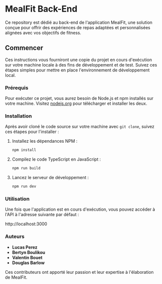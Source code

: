 # MealFit Back-End

Ce repository est dédié au back-end de l'application MealFit, une solution conçue pour offrir des expériences de repas adaptées et personnalisées alignées avec vos objectifs de fitness.

## Commencer

Ces instructions vous fourniront une copie du projet en cours d'exécution sur votre machine locale à des fins de développement et de test. Suivez ces étapes simples pour mettre en place l'environnement de développement local.

### Prérequis

Pour exécuter ce projet, vous aurez besoin de Node.js et npm installés sur votre machine. Visitez [nodejs.org](https://nodejs.org/en/download/) pour télécharger et installer les deux.

### Installation

Après avoir cloné le code source sur votre machine avec `git clone`, suivez ces étapes pour l'installer :

1. Installez les dépendances NPM :

    ```bash
    npm install
    ```

2. Compilez le code TypeScript en JavaScript :

    ```bash
    npm run build
    ```

3. Lancez le serveur de développement :

    ```bash
    npm run dev
    ```
    
### Utilisation

Une fois que l'application est en cours d'exécution, vous pouvez accéder à l'API à l'adresse suivante par défaut :

http://localhost:3000

### Auteurs

- **Lucas Perez**
- **Bertyn Boulikou**
- **Valentin Bouet**
- **Douglas Barlow**

Ces contributeurs ont apporté leur passion et leur expertise à l'élaboration de MealFit.

